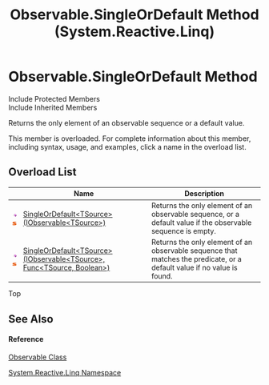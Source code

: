 ﻿---
title: Observable.SingleOrDefault Method  (System.Reactive.Linq)
TOCTitle: SingleOrDefault Method
ms:assetid: Overload:System.Reactive.Linq.Observable.SingleOrDefault
ms:mtpsurl: https://msdn.microsoft.com/en-us/library/system.reactive.linq.observable.singleordefault(v=VS.103)
ms:contentKeyID: 36069365
ms.date: 06/28/2011
mtps_version: v=VS.103
f1_keywords:
- System.Reactive.Linq.Observable.SingleOrDefault
- System.Reactive.Linq.Observable.SingleOrDefault``1
dev_langs:
- CSharp
- JScript
- VB
- FSharp
---

# Observable.SingleOrDefault Method

Include Protected Members  
Include Inherited Members  

Returns the only element of an observable sequence or a default value.

This member is overloaded. For complete information about this member, including syntax, usage, and examples, click a name in the overload list.

## Overload List

<table>
<thead>
<tr class="header">
<th> </th>
<th>Name</th>
<th>Description</th>
</tr>
</thead>
<tbody>
<tr class="odd">
<td><img src="images\Hh303103.pubmethod(en-us,VS.103).gif" title="Public method" alt="Public method" /><img src="images\Hh244319.static(en-us,VS.103).gif" title="Static member" alt="Static member" /></td>
<td><a href="https://msdn.microsoft.com/en-us/library/m:system.reactive.linq.observable.singleordefault%60%601(system.iobservable%7b%60%600%7d)(v=VS.103)">SingleOrDefault&lt;TSource&gt;(IObservable&lt;TSource&gt;)</a></td>
<td>Returns the only element of an observable sequence, or a default value if the observable sequence is empty.</td>
</tr>
<tr class="even">
<td><img src="images\Hh303103.pubmethod(en-us,VS.103).gif" title="Public method" alt="Public method" /><img src="images\Hh244319.static(en-us,VS.103).gif" title="Static member" alt="Static member" /></td>
<td><a href="https://msdn.microsoft.com/en-us/library/m:system.reactive.linq.observable.singleordefault%60%601(system.iobservable%7b%60%600%7d%2csystem.func%7b%60%600%2csystem.boolean%7d)(v=VS.103)">SingleOrDefault&lt;TSource&gt;(IObservable&lt;TSource&gt;, Func&lt;TSource, Boolean&gt;)</a></td>
<td>Returns the only element of an observable sequence that matches the predicate, or a default value if no value is found.</td>
</tr>
</tbody>
</table>

Top

## See Also

#### Reference

[Observable Class](hh244252\(v=vs.103\).md)

[System.Reactive.Linq Namespace](hh211929\(v=vs.103\).md)

